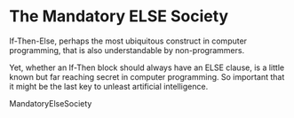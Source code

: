 # The Mandatory ELSE Society

If-Then-Else, perhaps the most ubiquitous construct in computer programming, that is also understandable by non-programmers. 

Yet, whether an If-Then block should always have an ELSE clause, is a little known but far reaching secret in computer programming. So important that it might be the last key to unleast artificial intelligence.

MandatoryElseSociety
